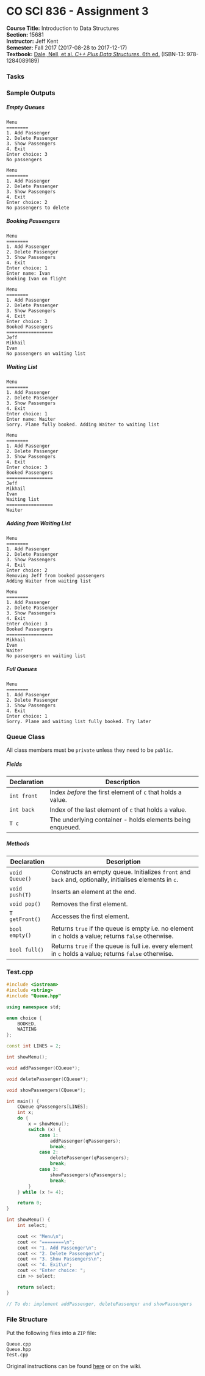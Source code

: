 # CO SCI 836 - Assignment 3
**Course Title:** Introduction to Data Structures<br/>
**Section:** 15681<br/>
**Instructor:** Jeff Kent<br/>
**Semester:** Fall 2017 (2017-08-28 to 2017-12-17)<br/>
**Textbook:** [Dale, Nell, et al. _C++ Plus Data Structures_. 6th ed.](http://www.jblearning.com/catalog/9781284089189/) (ISBN-13: 978-1284089189)

### Tasks


### Sample Outputs
##### Empty Queues
```
Menu
========
1. Add Passenger
2. Delete Passenger
3. Show Passengers
4. Exit
Enter choice: 3
No passengers
```

```
Menu
========
1. Add Passenger
2. Delete Passenger
3. Show Passengers
4. Exit
Enter choice: 2
No passengers to delete
```

##### Booking Passengers
```
Menu
========
1. Add Passenger
2. Delete Passenger
3. Show Passengers
4. Exit
Enter choice: 1
Enter name: Ivan
Booking Ivan on flight
```

```
Menu
========
1. Add Passenger
2. Delete Passenger
3. Show Passengers
4. Exit
Enter choice: 3
Booked Passengers
=================
Jeff
Mikhail
Ivan
No passengers on waiting list
```

##### Waiting List
```
Menu
========
1. Add Passenger
2. Delete Passenger
3. Show Passengers
4. Exit
Enter choice: 1
Enter name: Waiter
Sorry. Plane fully booked. Adding Waiter to waiting list
```

```
Menu
========
1. Add Passenger
2. Delete Passenger
3. Show Passengers
4. Exit
Enter choice: 3
Booked Passengers
=================
Jeff
Mikhail
Ivan
Waiting list
=================
Waiter
```

##### Adding from Waiting List
```
Menu
========
1. Add Passenger
2. Delete Passenger
3. Show Passengers
4. Exit
Enter choice: 2
Removing Jeff from booked passengers
Adding Waiter from waiting list
```

```
Menu
========
1. Add Passenger
2. Delete Passenger
3. Show Passengers
4. Exit
Enter choice: 3
Booked Passengers
=================
Mikhail
Ivan
Waiter
No passengers on waiting list
```

##### Full Queues
```
Menu
========
1. Add Passenger
2. Delete Passenger
3. Show Passengers
4. Exit
Enter choice: 1
Sorry. Plane and waiting list fully booked. Try later
```

### Queue Class
All class members must be `private` unless they need to be `public`.

##### Fields
| Declaration | Description                                                                 |
|-------------|-----------------------------------------------------------------------------|
| `int front` | Index _before_ the first element of `c` that holds a value.                 |
| `int back`  | Index of the last element of `c` that holds a value.                        |
| `T c`       | The underlying container - holds elements being enqueued.                     |

##### Methods
| Declaration    | Description                                                                                             |
|----------------|---------------------------------------------------------------------------------------------------------|
| `void Queue()` | Constructs an empty queue. Initializes `front` and `back` and, optionally, initialises elements in `c`. |
| `void push(T)` | Inserts an element at the end.                                                                          |
| `void pop()`   | Removes the first element.                                                                              |
| `T getFront()` | Accesses the first element.                                                                             |
| `bool empty()` | Returns `true` if the queue is empty i.e. no element in `c` holds a value; returns `false` otherwise.   |
| `bool full()`  | Returns `true` if the queue is full i.e. every element in `c` holds a value; returns `false` otherwise. |

### Test.cpp
```cpp
#include <iostream>
#include <string>
#include "Queue.hpp"

using namespace std;

enum choice {
    BOOKED,
    WAITING
};

const int LINES = 2;

int showMenu();

void addPassenger(CQueue*);

void deletePassenger(CQueue*);

void showPassengers(CQueue*);

int main() {
    CQueue qPassengers[LINES];
    int x;
    do {
        x = showMenu();
        switch (x) {
            case 1:
                addPassenger(qPassengers);
                break;
            case 2:
                deletePassenger(qPassengers);
                break;
            case 3:
                showPassengers(qPassengers);
                break;
        }
    } while (x != 4);

    return 0;
}

int showMenu() {
    int select;

    cout << "Menu\n";
    cout << "========\n";
    cout << "1. Add Passenger\n";
    cout << "2. Delete Passenger\n";
    cout << "3. Show Passengers\n";
    cout << "4. Exit\n";
    cout << "Enter choice: ";
    cin >> select;

    return select;
}

// To do: implement addPassenger, deletePassenger and showPassengers
```

### File Structure
Put the following files into a `ZIP` file:
```
Queue.cpp
Queue.hpp
Test.cpp
```

Original instructions can be found
[here](https://www.genghiskhent.com/jak/836/assignments/836a3.html) or on the
wiki.
